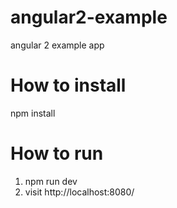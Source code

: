 # angular2-example
angular 2 example app

# How to install

npm install

# How to run

1. npm run dev
2. visit http://localhost:8080/
